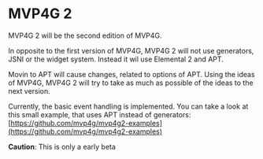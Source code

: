 # MVP4G 2
MVP4G 2 will be the second edition of MVP4G.

In opposite to the first version of MVP4G, MVP4G 2 will not use generators, JSNI or the widget system. Instead it wil use Elemental 2 and APT.

Movin to APT will cause changes, related to options of APT. Using the ideas of MVP4G, MVP4G 2 will try to take as much as possible of the ideas to the next version.

Currently, the basic event handling is implemented. You can take a look at this small example, that uses APT instead of generators: [https://github.com/mvp4g/mvp4g2-examples](https://github.com/mvp4g/mvp4g2-examples)

**Caution**: This is only a early beta
